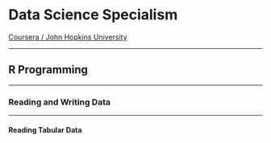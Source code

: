 # Data Science Specialism
[Coursera / John Hopkins University](https://www.coursera.org/learn/r-programming)

---

## **R Programming**

---

### Reading and Writing Data

---

#### Reading Tabular Data


